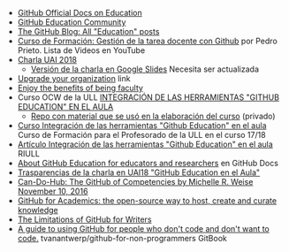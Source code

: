 * [GitHub Official Docs on Education](https://docs.github.com/en/free-pro-team@latest/education)
* [GitHub Education Community](https://education.github.community/)
* [The GitHub Blog: All "Education" posts](https://github.blog/category/community/education/)
* [Curso de Formación: Gestión de la tarea docente con Github](https://www.youtube.com/playlist?list=PLQg_Bl-6Gfo9k0KQg5vaaV9r6Hg--nMA7) por Pedro Prieto. Lista de Videos en YouTube
* [Charla UAI 2018](https://github.com/PAL-ULL/uai-18-talks)
  * [Versión de la charla en Google Slides](https://docs.google.com/presentation/d/1LAZUS4SX7axmzEUElh2Oz2DqC1cJA6PUvb1KixJ1KWw/edit?usp=sharing) Necesita ser actualizada
* [Upgrade your organization](https://education.github.com/toolbox/offers/github-org-upgrades) link
* [Enjoy the benefits of being faculty](https://education.github.com/benefits)
* Curso OCW de la ULL [INTEGRACIÓN DE LAS HERRAMIENTAS "GITHUB EDUCATION" EN EL AULA](https://campusvirtual.ull.es/ocw/course/view.php?id=136)
  - [Repo con material que se usó en la elaboración del curso](https://github.com/ULL-LSI/ocw-ull-github-education-en-el-aula) (privado)
* [Curso Integración de las herramientas "Github Education" en el aula](https://ull-pfpdi-github-1718.github.io/_book/) Curso de Formación para el Profesorado de la ULL en el curso 17/18
* [Artículo Integración de las herramientas "Github Education" en el aula](https://riull.ull.es/xmlui/handle/915/9660) RIULL
* [About GitHub Education for educators and researchers](https://docs.github.com/en/free-pro-team@latest/github/teaching-and-learning-with-github-education/about-github-education-for-educators-and-researchers) en GitHub Docs
* [Trasparencias de la charla en UAI18 "GitHub Education en el Aula"](https://github.com/PAL-ULL/uai-18-talks)
* [Can-Do-Hub: The GitHub of Competencies by Michelle R. Weise November 10, 2016](http://www.nebhe.org/thejournal/can-do-hub-the-github-of-competencies/)
* [GitHub for Academics: the open-source way to host, create and curate knowledge](http://blogs.lse.ac.uk/impactofsocialsciences/2013/06/04/github-for-academics/)
* [The Limitations of GitHub for Writers](https://www.chronicle.com/blogs/profhacker/the-limitations-of-github-for-writers/48299)
* [A guide to using GitHub for people who don't code and don't want to code.](https://github.com/tvanantwerp/github-for-non-programmers) tvanantwerp/github-for-non-programmers GitBook